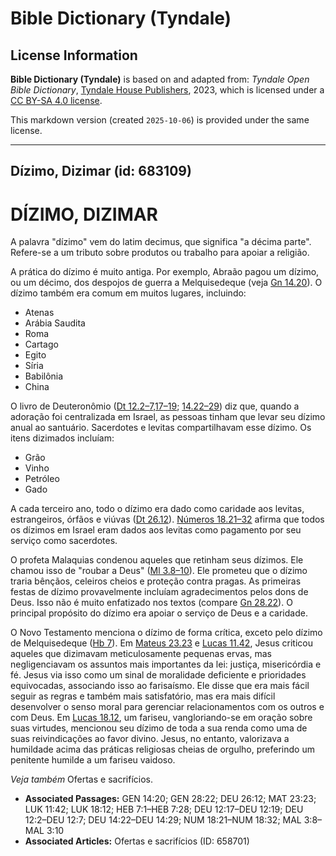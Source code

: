 # Bible Dictionary (Tyndale)

## License Information

**Bible Dictionary (Tyndale)** is based on and adapted from: _Tyndale Open Bible Dictionary_, [Tyndale House Publishers](https://tyndaleopenresources.com/), 2023, which is licensed under a [CC BY-SA 4.0 license](https://creativecommons.org/licenses/by-sa/4.0/legalcode.en).

This markdown version (created `2025-10-06`) is provided under the same license.



--------------------------------

## Dízimo, Dizimar (id: 683109)

DÍZIMO, DIZIMAR
===============

A palavra "dízimo" vem do latim decimus, que significa "a décima parte". Refere\-se a um tributo sobre produtos ou trabalho para apoiar a religião.

A prática do dízimo é muito antiga. Por exemplo, Abraão pagou um dízimo, ou um décimo, dos despojos de guerra a Melquisedeque (veja [Gn 14\.20](https://ref.ly/Gen14:20)). O dízimo também era comum em muitos lugares, incluindo:

* Atenas
* Arábia Saudita
* Roma
* Cartago
* Egito
* Síria
* Babilônia
* China

O livro de Deuteronômio ([Dt 12\.2](https://ref.ly/Deut12:2-Deut12:7,Deut12:17-Deut12:19)[–](https://ref.ly/Deut12:2-Deut12:7)[7,17](https://ref.ly/Deut12:2-Deut12:7,Deut12:17-Deut12:19)[–](https://ref.ly/Deut12:2-Deut12:7)[19](https://ref.ly/Deut12:2-Deut12:7,Deut12:17-Deut12:19); [14\.22–29](https://ref.ly/Deut14:22-Deut14:29)) diz que, quando a adoração foi centralizada em Israel, as pessoas tinham que levar seu dízimo anual ao santuário. Sacerdotes e levitas compartilhavam esse dízimo. Os itens dizimados incluíam:

* Grão
* Vinho
* Petróleo
* Gado

A cada terceiro ano, todo o dízimo era dado como caridade aos levitas, estrangeiros, órfãos e viúvas ([Dt 26\.12](https://ref.ly/Deut26:12)). [Números 18\.21–32](https://ref.ly/Num18:21-Num18:32) afirma que todos os dízimos em Israel eram dados aos levitas como pagamento por seu serviço como sacerdotes.

O profeta Malaquias condenou aqueles que retinham seus dízimos. Ele chamou isso de "roubar a Deus" ([Ml 3\.8–10](https://ref.ly/Mal3:8-Mal3:10)). Ele prometeu que o dízimo traria bênçãos, celeiros cheios e proteção contra pragas. As primeiras festas de dízimo provavelmente incluíam agradecimentos pelos dons de Deus. Isso não é muito enfatizado nos textos (compare [Gn 28\.22](https://ref.ly/Gen28:22)). O principal propósito do dízimo era apoiar o serviço de Deus e a caridade.

O Novo Testamento menciona o dízimo de forma crítica, exceto pelo dízimo de Melquisedeque ([Hb 7](https://ref.ly/Heb7:1-Heb7:28)). Em [Mateus 23\.23](https://ref.ly/Matt23:23) e [Lucas 11\.42](https://ref.ly/Luke11:42), Jesus criticou aqueles que dizimavam meticulosamente pequenas ervas, mas negligenciavam os assuntos mais importantes da lei: justiça, misericórdia e fé. Jesus via isso como um sinal de moralidade deficiente e prioridades equivocadas, associando isso ao farisaísmo. Ele disse que era mais fácil seguir as regras e também mais satisfatório, mas era mais difícil desenvolver o senso moral para gerenciar relacionamentos com os outros e com Deus. Em [Lucas 18\.12](https://ref.ly/Luke18:12), um fariseu, vangloriando\-se em oração sobre suas virtudes, mencionou seu dízimo de toda a sua renda como uma de suas reivindicações ao favor divino. Jesus, no entanto, valorizava a humildade acima das práticas religiosas cheias de orgulho, preferindo um penitente humilde a um fariseu vaidoso.

*Veja também* Ofertas e sacrifícios.

* **Associated Passages:** GEN 14:20; GEN 28:22; DEU 26:12; MAT 23:23; LUK 11:42; LUK 18:12; HEB 7:1–HEB 7:28; DEU 12:17–DEU 12:19; DEU 12:2–DEU 12:7; DEU 14:22–DEU 14:29; NUM 18:21–NUM 18:32; MAL 3:8–MAL 3:10
* **Associated Articles:** Ofertas e sacrifícios (ID: 658701)

